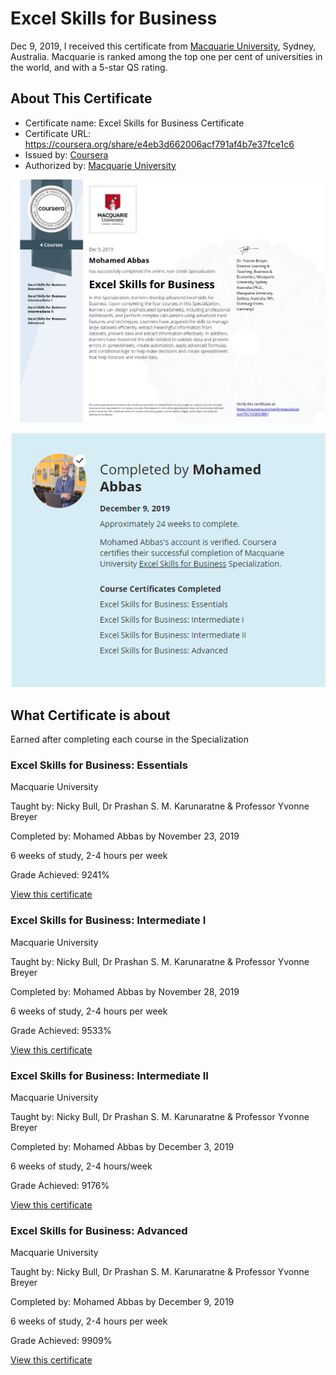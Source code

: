 # Excel Skills for Business

Dec 9, 2019,  I received this certificate from [Macquarie University](https://www.coursera.org/macquarie), Sydney, Australia. Macquarie is ranked among the top one per cent of universities in the world, and with a 5-star QS rating.

## About This Certificate

- Certificate name: Excel Skills for Business Certificate
- Certificate URL: https://coursera.org/share/e4eb3d662006acf791af4b7e37fce1c6
- Issued by: [Coursera](https://www.credly.com/org/coursera)
- Authorized by: [Macquarie University](https://www.coursera.org/macquarie)

![](https://raw.githubusercontent.com/egy1st/images/main/certificates/coursera-excel.jpg)



![](https://raw.githubusercontent.com/egy1st/images/main/certificates/excel-certificate-contents.png)



## What Certificate is about

Earned after completing each course in the Specialization

### Excel Skills for Business: Essentials

Macquarie University

Taught by: Nicky Bull, Dr Prashan S. M. Karunaratne & Professor Yvonne Breyer

Completed by: Mohamed Abbas by November 23, 2019

6 weeks of study, 2-4 hours per week

Grade Achieved: 9241%

[View this certificate](https://www.coursera.org/account/accomplishments/certificate/AKM5KLMVFQGE)

### Excel Skills for Business: Intermediate I

Macquarie University

Taught by: Nicky Bull, Dr Prashan S. M. Karunaratne & Professor Yvonne Breyer

Completed by: Mohamed Abbas by November 28, 2019

6 weeks of study, 2-4 hours per week

Grade Achieved: 9533%

[View this certificate](https://www.coursera.org/account/accomplishments/certificate/2U8U53HZCQJG)

### Excel Skills for Business: Intermediate II

Macquarie University

Taught by: Nicky Bull, Dr Prashan S. M. Karunaratne & Professor Yvonne Breyer

Completed by: Mohamed Abbas by December 3, 2019

6 weeks of study, 2-4 hours/week

Grade Achieved: 9176%

[View this certificate](https://www.coursera.org/account/accomplishments/certificate/Q8A4TXZZVHSF)

### Excel Skills for Business: Advanced

Macquarie University

Taught by: Nicky Bull, Dr Prashan S. M. Karunaratne & Professor Yvonne Breyer

Completed by: Mohamed Abbas by December 9, 2019

6 weeks of study, 2-4 hours per week

Grade Achieved: 9909%

[View this certificate](https://www.coursera.org/account/accomplishments/certificate/VRLNA2E7ASB2)
